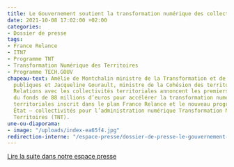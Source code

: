 ```yaml
---
title: Le Gouvernement soutient la transformation numérique des collectivités territoriales
date: 2021-10-08 17:02:00 +02:00
categories:
- Dossier de presse
tags:
- France Relance
- ITN7
- Programme TNT
- Transformation Numérique des Territoires
- Programme TECH.GOUV
chapeau-text: Amélie de Montchalin ministre de la Transformation et de la Fonction
  publiques et Jacqueline Gourault, ministre de la Cohésion des territoires et des
  Relations avec les collectivités territoriales annoncent les premiers résultats
  du fonds de 88 millions d’euros pour accélérer la transformation numérique des collectivités
  territoriales inscrit dans le plan France Relance et le nouveau programme commun
  État – collectivités pour l’administration numérique Transformation Numérique des
  Territoires (TNT).
une-ou-diaporama:
- image: "/uploads/index-ea65f4.jpg"
redirection-interne: "/espace-presse/dossier-de-presse-le-gouvernement-soutient-la-transformation-numerique-des-collectivites-territoriales/"
---
```


<div class="lien-important"><p><a href="/espace-presse/dossier-de-presse-le-gouvernement-soutient-la-transformation-numerique-des-collectivites-territoriales/">Lire la suite dans notre espace presse</a></p></div>